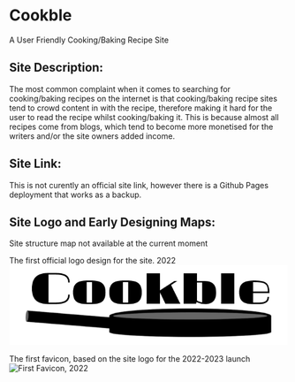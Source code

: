 # Cookble
A User Friendly Cooking/Baking Recipe Site

## Site Description:
The most common complaint when it comes to searching for cooking/baking recipes on the internet is that cooking/baking recipe sites tend to crowd content in with the recipe, therefore making it hard for the user to read the recipe whilst cooking/baking it. This is because almost all recipes come from blogs, which tend to become more monetised for the writers and/or the site owners added income. 

## Site Link:
This is not curently an official site link, however there is a Github Pages deployment that works as a backup.

## Site Logo and Early Designing Maps:
Site structure map not available at the current moment

The first official logo design for the site. 2022
![First Logo Design, 2022](/media/img/cookble.png)

The first favicon, based on the site logo for the 2022-2023 launch
![First Favicon, 2022](/media/favicon.ico)
##
